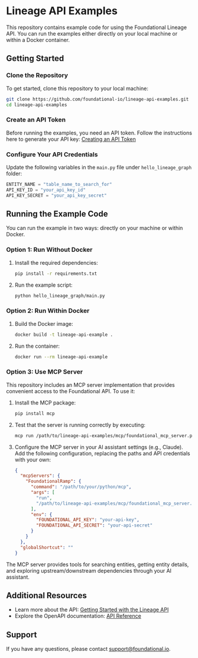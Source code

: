 # Lineage API Examples

This repository contains example code for using the Foundational Lineage API. You can run the examples either directly on your local machine or within a Docker container.

## Getting Started

### Clone the Repository
To get started, clone this repository to your local machine:
```sh
git clone https://github.com/foundational-io/lineage-api-examples.git
cd lineage-api-examples
```

### Create an API Token
Before running the examples, you need an API token. Follow the instructions here to generate your API key:
[Creating an API Token](https://docs.foundational.io/en/articles/9920307-creating-api-token)

### Configure Your API Credentials
Update the following variables in the `main.py` file under `hello_lineage_graph` folder:
```python
ENTITY_NAME = "table_name_to_search_for"
API_KEY_ID = "your_api_key_id"
API_KEY_SECRET = "your_api_key_secret"
```

## Running the Example Code
You can run the example in two ways: directly on your machine or within Docker.

### Option 1: Run Without Docker
1. Install the required dependencies:
   ```sh
   pip install -r requirements.txt
   ```
2. Run the example script:
   ```sh
   python hello_lineage_graph/main.py
   ```

### Option 2: Run Within Docker
1. Build the Docker image:
   ```sh
   docker build -t lineage-api-example .
   ```
2. Run the container:
   ```sh
   docker run --rm lineage-api-example
   ```

### Option 3: Use MCP Server
This repository includes an MCP server implementation that provides convenient access to the Foundational API. To use it:

1. Install the MCP package:
   ```sh
   pip install mcp
   ```

2. Test that the server is running correctly by executing:
   ```sh
   mcp run /path/to/lineage-api-examples/mcp/foundational_mcp_server.py
   ```

3. Configure the MCP server in your AI assistant settings (e.g., Claude). Add the following configuration, replacing the paths and API credentials with your own:
   ```json
   {
     "mcpServers": {
       "FoundationalRamp": {
         "command": "/path/to/your/python/mcp",
         "args": [
           "run",
           "/path/to/lineage-api-examples/mcp/foundational_mcp_server.py"
         ],
         "env": {
           "FOUNDATIONAL_API_KEY": "your-api-key",
           "FOUNDATIONAL_API_SECRET": "your-api-secret"
         }
       }
     },
     "globalShortcut": ""
   }
   ```

The MCP server provides tools for searching entities, getting entity details, and exploring upstream/downstream dependencies through your AI assistant.

## Additional Resources
- Learn more about the API: [Getting Started with the Lineage API](https://docs.foundational.io/en/articles/10067204-getting-started-with-the-lineage-api)
- Explore the OpenAPI documentation: [API Reference](https://api.foundational.io/api/v1/docs)

## Support
If you have any questions, please contact [support@foundational.io](mailto:support@foundational.io).

